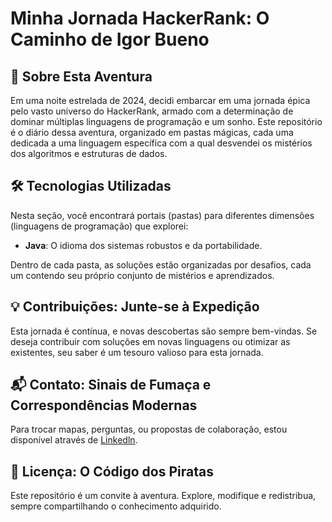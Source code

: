 # Minha Jornada HackerRank: O Caminho de Igor Bueno

## 🌌 Sobre Esta Aventura

Em uma noite estrelada de 2024, decidi embarcar em uma jornada épica pelo vasto universo do HackerRank, armado com a determinação de dominar múltiplas linguagens de programação e um sonho. Este repositório é o diário dessa aventura, organizado em pastas mágicas, cada uma dedicada a uma linguagem específica com a qual desvendei os mistérios dos algoritmos e estruturas de dados.

## 🛠 Tecnologias Utilizadas

Nesta seção, você encontrará portais (pastas) para diferentes dimensões (linguagens de programação) que explorei:

- **Java**: O idioma dos sistemas robustos e da portabilidade.

Dentro de cada pasta, as soluções estão organizadas por desafios, cada um contendo seu próprio conjunto de mistérios e aprendizados.

## 💡 Contribuições: Junte-se à Expedição

Esta jornada é contínua, e novas descobertas são sempre bem-vindas. Se deseja contribuir com soluções em novas linguagens ou otimizar as existentes, seu saber é um tesouro valioso para esta jornada.
## 📬 Contato: Sinais de Fumaça e Correspondências Modernas

Para trocar mapas, perguntas, ou propostas de colaboração, estou disponível através de [Linkedln](https://www.linkedin.com/in/igor-bueno-89ab1a189/).

## 📜 Licença: O Código dos Piratas

Este repositório é um convite à aventura. Explore, modifique e redistribua, sempre compartilhando o conhecimento adquirido.